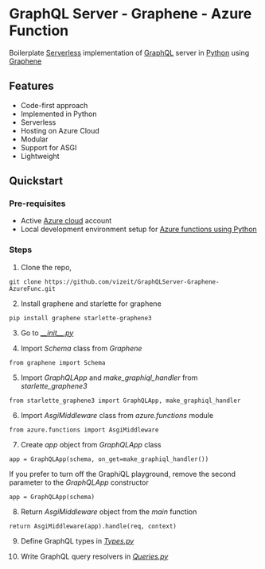 # GraphQL Server - Graphene - Azure Function
Boilerplate [Serverless](https://en.wikipedia.org/wiki/Serverless_computing) implementation of [GraphQL](https://graphql.org/) server in [Python](https://www.python.org/) using [Graphene](https://graphene-python.org/)

## Features
- Code-first approach
- Implemented in Python
- Serverless
- Hosting on Azure Cloud
- Modular
- Support for ASGI
- Lightweight

## Quickstart
### Pre-requisites
- Active [Azure cloud](https://azure.microsoft.com/en-us/) account
- Local development environment setup for [Azure functions using Python](https://docs.microsoft.com/en-us/azure/azure-functions/create-first-function-cli-python?tabs=azure-cli%2Cbash%2Cbrowser)

### Steps
1. Clone the repo,
```
git clone https://github.com/vizeit/GraphQLServer-Graphene-AzureFunc.git
``` 

2. Install graphene and starlette for graphene
```
pip install graphene starlette-graphene3
```

3. Go to [*\_\_init\_\_.py*](/GraphQLAPI/__init__.py)

4. Import *Schema* class from *Graphene* 
```
from graphene import Schema
```

5. Import *GraphQLApp* and *make_graphiql_handler* from *starlette_graphene3*
```
from starlette_graphene3 import GraphQLApp, make_graphiql_handler
```

6. Import *AsgiMiddleware* class from *azure.functions* module
```
from azure.functions import AsgiMiddleware
```

7. Create *app* object from *GraphQLApp* class
```
app = GraphQLApp(schema, on_get=make_graphiql_handler())
```
If you prefer to turn off the Graph*i*QL playground, remove the second parameter to the *GraphQLApp* constructor
```
app = GraphQLApp(schema)
```

8. Return *AsgiMiddleware* object from the *main* function
```
return AsgiMiddleware(app).handle(req, context)
```

9. Define GraphQL types in [*Types.py*](/GraphQLAPI/Schemas/Types.py)

10. Write GraphQL query resolvers in [*Queries.py*](/GraphQLAPI/Schemas/Queries.py)